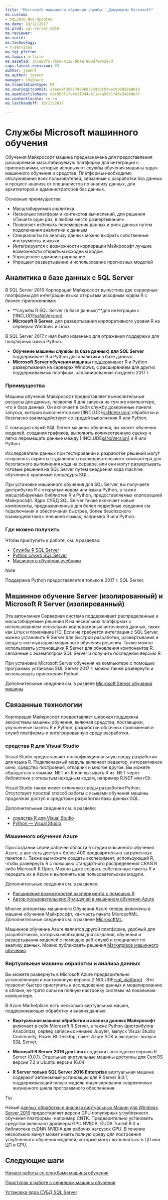 ```yaml
---
title: "Microsoft машинного обучения службы | Документы Microsoft"
ms.custom:
- SQL2016_New_Updated
ms.date: 10/12/2017
ms.prod: sql-server-2016
ms.reviewer: 
ms.suite: 
ms.technology:
- r-services
ms.tgt_pltfrm: 
ms.topic: article
ms.assetid: 341e80f5-3b59-4122-bbaa-969d7904297d
caps.latest.revision: 23
author: jeannt
ms.author: jeannt
manager: jhubbard
ms.translationtype: MT
ms.sourcegitcommit: 246ea9f306c7d99b835c933c9feec695850a861b
ms.openlocfilehash: ddc9b3f17afe1f9d4c811e4a5871f48a3a08de7f
ms.contentlocale: ru-ru
ms.lasthandoff: 10/13/2017

---
```

# <a name="microsoft-machine-learning-services"></a>Службы Microsoft машинного обучения

Обучения Майкрософт машина предназначена для предоставления расширяемой масштабируемую платформу для интеграции с приложениями, которые используют службы обучения машины задач машинного обучения и средства. Платформы необходимо обслуживания всех пользователей, связанные с разработки баз данных и процесс анализа от специалистов по анализу данных, для архитекторов и администраторов баз данных.

Основные преимущества:

+ Масштабируемая аналитика
+ Несколько платформ и контекстов вычислений, для решения «Пишите один раз, в любом месте развертывания»
+ Позволяет избежать перемещения данных и риск данных путем подключения аналитики к данным
+ Специалисты по анализу данных можно выбрать собственные инструменты и языки
+ Интегрируется с возможности корпорации Майкрософт лучшие возможности открытым исходным кодом
+ Упрощенное администрирование
+ Упрощает развертывание и использование прогнозных моделей

## <a name="in-database-analytics-with-sql-server"></a>Аналитика в базе данных с SQL Server

В SQL Server 2016 Корпорация Майкрософт выпустила две серверные платформы для интеграции языка открытым исходным кодом R с бизнес-приложениями:

+ **службы R SQL Server (в базе данных)**для интеграции с [!INCLUDE[ssNoVersion](../../includes/ssnoversion-md.md)]
+ **Microsoft R Server**, для развертывания корпоративного уровня R на серверах Windows и Linux

В SQL Server 2017 г имя было изменено для отражения поддержки для популярных языка Python.

+ **Обучение машины службы (в базе данных) для SQL Server** поддерживает R и Python для аналитики в базе данных.
+ **Microsoft Server обучения машины** поддерживает R и Python развертывания на серверах Windows, с расширением для других поддерживаемых платформ, запланированная позднего 2017 г.

### <a name="benefits"></a>Преимущества

Машины обучения Майкрософт предоставляет вычислительные ресурсы для данных, позволяя R для запуска на том же компьютере, что и база данных. Он включает в себя службу доверенные панели запуска, которая выполняется вне [!INCLUDE[ssNoVersion](../../includes/ssnoversion-md.md)] обработки и безопасно взаимодействует со средой выполнения R или Python.

С помощью служб SQL Server машины обучения, вы может обучения моделей, создания графиков, выполнять количественную оценку и легко перемещать данные между [!INCLUDE[ssNoVersion](../../includes/ssnoversion-md.md)] и R или Python.

Исследователи данных при тестировании и разработке решений могут отправлять скрипты с удаленного исследовательского компьютера для безопасного выполнения кода на сервере, или они могут развертывать готовые решения на SQL Server путем внедрения кода machine обучения в хранимые процедуры SQL.

При установке машинного обучения для SQL Server, вы получаете дистрибутив R с открытым кодом или языка Python, а также масштабируемых библиотек R и Python, предоставляемых корпорацией Майкрософт. Ядро СУБД SQL Server также включает новые компоненты, предназначенные для более подробные сведения см подключения и обеспечения быстрее, более безопасного взаимодействия с внешней языках, например R или Python.

### <a name="where-to-get-it"></a>Где можно получить

Чтобы приступить к работе, см. в разделах:

+ [Службы R SQL Server](sql-server-r-services.md)
+ [Python служб SQL Server](../python/sql-server-python-services.md)
+ [Машинного обучения учебники](../tutorials/machine-learning-services-tutorials.md)

> [!NOTE]
> Поддержка Python предоставляется только в 2017 г. SQL Server. 

## <a name="machine-learning-server-standalone-and-microsoft-r-server-standalone"></a>Машинное обучение Server (изолированный) и Microsoft R Server (изолированный)

Эта автономная Серверная система поддерживает распределенные и масштабируемые решения R на нескольких платформах с использованием нескольких корпоративных источников данных, таких как Linux и понимание HD. Если не требуется интеграция с SQL Server, можно установить R Server для быстрой разработки, развертывания и ввода в эксплуатацию машинного обучения решения. Также можно использовать установщики R Server для обновления компонентов R, связанные с экземпляром SQL Server и получить последнюю версию R.

При установке Microsoft Server обучения на компьютере с помощью программы установки SQL Server 2017 г. можно также развернуть и использовать приложения Python.

Дополнительные сведения см. в разделе [Microsoft Server обучения машины](https://docs.microsoft.com/r-server/index).

## <a name="related-technologies"></a>Связанные технологии

Корпорация Майкрософт предоставляет широкая поддержка экосистемы машины обучения, включая средства, поставщики, улучшенные пакеты R и Python, разработки облачных приложений и служб платформы и интегрированную среду разработки.

### <a name="r-tools-for-visual-studio"></a>cредства R для Visual Studio

Visual Studio предоставляет полнофункциональную среду разработки для языка R. Подключаемый модуль включает редактор, интерактивное окно, средство построения, отладчик и многое другое. Вы можете обращаться к языкам .NET из R или вызывать R из .NET через библиотеки c открытым исходным кодом, например R.NET или rClr.

Visual Studio также имеет отличную среды разработки Python. Отсутствует простой способ работы с языками обучения машины продолжая доступ к средствам разработки базы данных SQL.

Дополнительные сведения см. в разделе:

+ [cредства R для Visual Studio](https://www.visualstudio.com/vs/rtvs/)
+ [Python — Visual Studio](https://www.visualstudio.com/vs/python/)

### <a name="azure-machine-learning"></a>Машинного обучения Azure

При создании своей рабочей области в студии машинного обучения Azure, у вас есть доступ к более 400 предварительно загруженных пакетов r.. Также вы можете создать эксперимент, использующий R, чтобы развернуть R с помощью стандартного распределения CRAN R либо Microsoft R Open. Можно даже создать собственные пакеты R и передать их в Azure и выполнять как пользовательские модули.

Дополнительные сведения см. в разделах:

+ [Расширение возможностей эксперимента с помощью R](https://docs.microsoft.com/azure/machine-learning/machine-learning-extend-your-experiment-with-r)
+ [Автор пользовательских R-модулей в машинном обучении Azure](https://docs.microsoft.com/azure/machine-learning/machine-learning-custom-r-modules)

Многие алгоритмы машинного Обучения Azure теперь включены в машине обучения Майкрософт, как часть пакета MicrosoftML. Дополнительные сведения см. в разделе [MicrosoftML](https://docs.microsoft.com/r-server/r-reference/microsoftml/microsoftml-package).

Машинное обучение Azure является другой платформе, удобный для разработчиков, которым необходим для создания, обучения и развертывания моделей с помощью веб-служб и специалист по анализу данных. Можно публиковать решения [Marketplace машинного обучения](http://datamarket.azure.com/browse/data?category=machine-learning).

### <a name="data-science-virtual-machines"></a>Виртуальные машины обработки и анализа данных

Вы можете развернуть в Microsoft Azure предварительно установленную и настроенную версию [!INCLUDE[rsql_platform](../../includes/rsql-platform-md.md)] . Это позволит быстро приступить к исследованию данных и моделированию в облаке, не тратя силы на полную настройку системы на локальном компьютере.

В Azure Marketplace есть несколько виртуальных машин, поддерживающих обработку и анализ данных:

+ **Виртуальная машина обработки и анализа данных Майкрософт** включает в себя Microsoft R Server, а также Python (дистрибутив Anaconda), сервер записных книжек Jupyter, выпуск Visual Studio Community, Power BI Desktop, пакет Azure SDK и экспресс-выпуск SQL Server.

+ **Microsoft R Server 2016 для Linux** содержит последнюю версию R Server (9.0.1). Отдельные виртуальные машины доступны для CentOS версии 7.2 и Ubuntu версии 16.04.

+ **R Server только SQL Server 2016 Enterprise** виртуальная машина содержит автономный установщик для R Server 9.0.1, поддерживающий новую модель лицензирования современных жизненного цикла программного обеспечения.

> [!TIP]
> Новый [данных обработки и анализа виртуальных Машин для Windows Server 2016](http://aka.ms/dsvm/win2016) предоставляет версии GPU популярных углубленного обучения платформы, например CNTK. Предварительно установить средства включают драйверы GPU NVIDIA, CUDA Toolkit 8.0 и библиотека cuDNN NVIDIA для рабочих нагрузок GPU. В течение нескольких минут может иметь полную среду для построения углубленного обучения моделей, которые могут выполняться в ЦП или ЦП и GPU.

## <a name="next-steps"></a>Следующие шаги

[Начало работы со службами машины обучения](getting-started-with-sql-server-r-services.md)

[Приступая к работе с сервером машины обучения](getting-started-with-microsoft-r-server-standalone.md)

[Установка ядра СУБД SQL Server](../../database-engine/install-windows/install-sql-server-database-engine.md)

